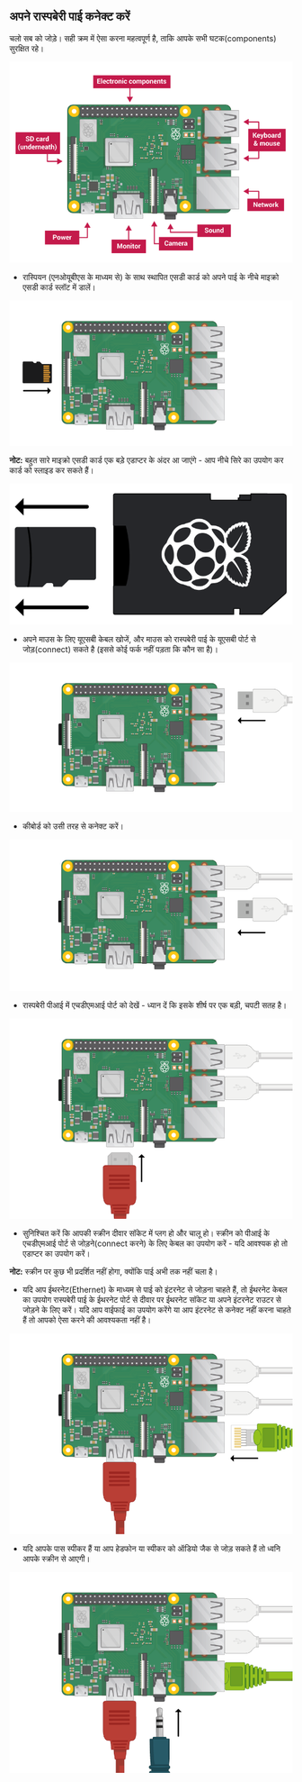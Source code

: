 ## अपने रास्पबेरी पाई कनेक्ट करें

चलो सब को जोड़े। सही क्रम में ऐसा करना महत्वपूर्ण है, ताकि आपके सभी घटक(components) सुरक्षित रहे।

![पीआई कनेक्शन](images/pi-labelled.png)

+ रास्पियन (एनओयूबीएस के माध्यम से) के साथ स्थापित एसडी कार्ड को अपने पाई के नीचे माइक्रो एसडी कार्ड स्लॉट में डालें। 

![एसडी कार्ड](images/pi-sd.png)

**नोट:** बहुत सारे माइक्रो एसडी कार्ड एक बड़े एडाप्टर के अंदर आ जाएंगे - आप नीचे सिरे का उपयोग कर कार्ड को स्लाइड कर सकते हैं।

![एसडी कार्ड होल्डर](images/sd-card-holder.png)

+ अपने माउस के लिए यूएसबी केबल खोजें, और माउस को रास्पबेरी पाई के यूएसबी पोर्ट से जोड़(connect) सकते है (इससे कोई फर्क नहीं पड़ता कि कौन सा है)।

![माउस](images/pi-mouse.png)

+ कीबोर्ड को उसी तरह से कनेक्ट करें।

![कीबोर्ड](images/pi-keyboard.png)

+ रास्पबेरी पीआई में एचडीएमआई पोर्ट को देखें - ध्यान दें कि इसके शीर्ष पर एक बड़ी, चपटी सतह है।

![HDMI](images/pi-hdmi.png)

+ सुनिश्चित करें कि आपकी स्क्रीन दीवार सॉकेट में प्लग हो और चालू हो। स्क्रीन को पीआई के एचडीएमआई पोर्ट से जोड़ने(connect करने) के लिए केबल का उपयोग करें - यदि आवश्यक हो तो एडाप्टर का उपयोग करें।

**नोट:** स्क्रीन पर कुछ भी प्रदर्शित नहीं होगा, क्योंकि पाई अभी तक नहीं चला है।

+ यदि आप ईथरनेट(Ethernet) के माध्यम से पाई को इंटरनेट से जोड़ना चाहते हैं, तो ईथरनेट केबल का उपयोग रास्पबेरी पाई के ईथरनेट पोर्ट से दीवार पर ईथरनेट सॉकेट या अपने इंटरनेट राउटर से जोड़ने के लिए करें। यदि आप वाईफाई का उपयोग करेंगे या आप इंटरनेट से कनेक्ट नहीं करना चाहते हैं तो आपको ऐसा करने की आवश्यकता नहीं है।

![ईथरनेट](images/pi-ethernet.png)

+ यदि आपके पास स्पीकर हैं या आप हेडफोन या स्पीकर को ऑडियो जैक से जोड़ सकते हैं तो ध्वनि आपके स्क्रीन से आएगी।

![हेडफोन](images/pi-headphones.png)